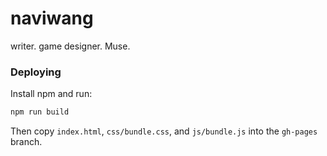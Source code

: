 # naviwang
writer. game designer. Muse.


### Deploying

Install npm and run:

```sh
npm run build
```

Then copy `index.html`, `css/bundle.css`, and `js/bundle.js` into the `gh-pages`
branch.
